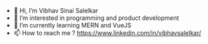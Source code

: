 - 👋 Hi, I’m Vibhav Sinai Salelkar
- 👀 I’m interested in programming and product development
- 🌱 I’m currently learning MERN and VueJS
- 📫 How to reach me ? https://www.linkedin.com/in/vibhavsalelkar/

<!---
Vibhav-Salelkar/Vibhav-Salelkar is a ✨ special ✨ repository because its `README.md` (this file) appears on your GitHub profile.
You can click the Preview link to take a look at your changes.
--->
